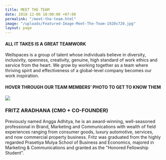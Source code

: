 ```yaml
---
title: MEET THE TEAM
date: 2018-12-06 18:00:00 +07:00
permalink: "/meet-the-team.html"
image: "/uploads/Featured-Image-Meet-The-Team-1920x720.jpg"
layout: page
---
```


<div class="row mb-5">
<div class="col-12 col-lg-8 offset-lg-2 text-center">
<h4>ALL IT TAKES IS A GREAT TEAMWORK</h4>
<p>Wellspaces is a group of talent whose individuals believe in diversity, inclusivity, openness, creativity, genuine, high standard of work ethics and service from the heart. We grow by working together as a team where thriving spirit and effectiveness of a global-level company becomes our work inspiration.</p>
</div>
</div>

<div class="row">

<div class="col-12 col-lg-8 offset-lg-2">
<h4>HOVER THROUGH OUR TEAM MEMBERS’ PHOTO TO GET TO KNOW THEM</h4>
</div>

<div class="col-12 col-lg-8 offset-lg-2">

<div class="row">

<div class="col-8 offset-2 col-lg-3 offset-lg-0">
<img src="/uploads/Layer%2029-d91318.jpg" class="img-fluid mb-3" />
</div>

<div class="col-12 col-lg-7">
<h3>FRITZ ARADHANA (CMO + CO-FOUNDER)</h3>
<p>Previously named Angga Adhitya, he is an award-winning, well-seasoned professional in Brand, Marketing and Communications with wealth of field experiences ranging from consumer goods, luxury automotive, services, and now commercial property business. Fritz was graduated from the highly regarded Prasetiya Mulya School of Business and Economics, majored in Marketing & Communications and granted as the "Honored Fellowship Student".</p>
</div>
</div>
</div>

</div>